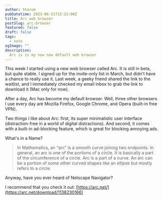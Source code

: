 ```yaml
---
author: tharum
pubDatetime: 2023-06-21T15:22:00Z
title: Arc web browser
postSlug: arc-browser
featured: false
draft: false
tags:
  - note
ogImage: ""
description:
  Arc is is my new new default web browser
---
```


This week I started using a new web browser called Arc. It is still in beta, but quite stable. I signed up for the invite-only list in March, but didn't have a chance to really use it. Last week, a geeky friend shared the link to the waitlist, and I immediately checked my email inbox to grab the link to download it (Mac only for now).

After a day, Arc has become my default browser. Well, three other browsers I use every day are Mozilla Firefox, Google Chrome, and Opera (built-in free VPN).

Two things I like about Arc: first, its super minimalistic user interface (distraction-free in a world of digital distractions). And second, it comes with a built-in ad-blocking feature, which is great for blocking annoying ads.

What's in a Name?
> In Mathematics, an “arc” is a smooth curve joining two endpoints. In general, an arc is one of the portions of a circle. It is basically a part of the circumference of a circle. Arc is a part of a curve. An arc can be a portion of some other curved shapes like an ellipse but mostly refers to a circle.


Anyway, have you ever heard of Netscape Navigator?

I recommend that you check it out: [https://arc.net/](https://arc.net/download/1138230166)
